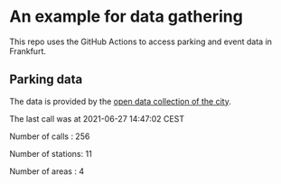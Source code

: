# An example for data gathering

This repo uses the GitHub Actions to access parking and event data in Frankfurt.

## Parking data
The data is provided by the [open data collection of the city](https://www.offenedaten.frankfurt.de/).

The last call was at 2021-06-27 14:47:02 CEST

Number of calls   : 256

Number of stations:  11

Number of areas   :   4

